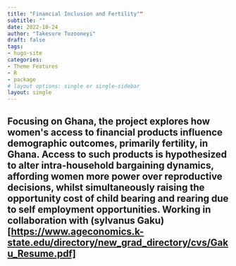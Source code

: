 ```yaml
---
title: "Financial Inclusion and Fertility""
subtitle: ""
date: 2022-10-24
author: "Takesure Tozooneyi"
draft: false
tags:
- hugo-site
categories:
- Theme Features
- R
- package
# layout options: single or single-sidebar
layout: single
---
```


Focusing on Ghana, the project explores how women's access to financial products influence demographic outcomes, primarily fertility, in Ghana. Access to such products is hypothesized to alter intra-household bargaining dynamics, affording women more power over reproductive decisions, whilst simultaneously raising the opportunity cost of child bearing and rearing due to self employment opportunities. Working in collaboration with (sylvanus Gaku)[https://www.ageconomics.k-state.edu/directory/new_grad_directory/cvs/Gaku_Resume.pdf]
---


